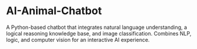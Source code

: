 # AI-Animal-Chatbot
A Python-based chatbot that integrates natural language understanding, a logical reasoning knowledge base, and image classification. Combines NLP, logic, and computer vision for an interactive AI experience.
